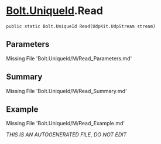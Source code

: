 # [Bolt.UniqueId](Types/Bolt.UniqueId.md).Read
`public static Bolt.UniqueId Read(UdpKit.UdpStream stream)`
## Parameters
Missing File 'Bolt.UniqueId/M/Read_Parameters.md'
## Summary
Missing File 'Bolt.UniqueId/M/Read_Summary.md'
## Example
Missing File 'Bolt.UniqueId/M/Read_Example.md'

*THIS IS AN AUTOGENERATED FILE, DO NOT EDIT*
